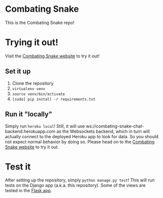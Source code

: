 # Combating Snake

This is the Combating Snake repo!

# Trying it out!
Visit the [Combating Snake website](https://combating-snake.herokuapp.com/) to try it out!

## Set it up
1. Clone the repository
2. `virtualenv venv`
3. `source venv/bin/activate`
4. `[sudo] pip install -r requirements.txt`

## Run it "locally"
Simply run `heroku local`! Still, it will use
ws://combating-snake-chat-backend.herokuapp.com as the Websockets backend, which
in turn will actually connect to the deployed Heroku app to look for data. So you
should not expect normal behavior by doing so. Please head on to the
[Combating Snake website](https://combating-snake.herokuapp.com/) to try it out.

# Test it
After setting up the repository, simply `python manage.py test`!
This will run tests on the Django app (a.k.a. this repository). Some of the views
are tested in the [Flask app](/jacky8hyf/CombatingSnakeChatBackend).
